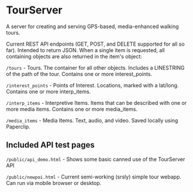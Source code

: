 # TourServer

A server for creating and serving GPS-based, media-enhanced walking tours.

Current REST API endpoints (GET, POST, and DELETE supported for all so far). Intended to return JSON. When a single item is requested, all containing objects are also returned in the item's object:

`/tours` - Tours. The container for all other objects. Includes a LINESTRING of the path of the tour. Contains one or more interest_points.

`/interest_points` - Points of Interest. Locations, marked with a lat/long. Contains one or more interp_items.

`/interp_items` - Interpretive Items. Items that can be described with one or more media items. Contains one or more media_items.

`/media_items` - Media Items. Text, audio, and video. Saved locally using Paperclip.

## Included API test pages

`/public/api_demo.html` - Shows some basic canned use of the TourServer API

`/public/newpoi.html` - Current semi-working (srsly) simple tour webapp. Can run via mobile browser or desktop.


